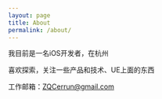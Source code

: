 ```yaml
---
layout: page
title: About
permalink: /about/
---
```


我目前是一名iOS开发者，在杭州

喜欢探索，关注一些产品和技术、UE上面的东西

工作邮箱：ZQCerrun@gmail.com